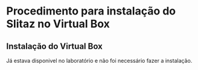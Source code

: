 # Procedimento para instalação do Slitaz no Virtual Box

## Instalação do Virtual Box

Já estava disponivel no laboratório e não foi necessário fazer a instalação.


